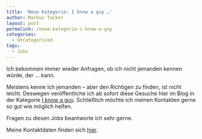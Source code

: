 ```yaml
---
title: 'Neue Kategorie: I know a guy …'
author: Markus Tacker
layout: post
permalink: /neue-kategorie-i-know-a-guy
categories:
  - Uncategorized
tags:
  - Jobs
---
```

Ich bekommen immer wieder Anfragen, ob ich nicht jemanden kennen würde, der … kann.

Meistens kenne ich jemanden &ndash; aber den Richtigen zu finden, ist nicht leicht. Deswegen veröffentliche ich ab sofort diese Gesuche hier im Blog in der Kategorie [I know a guy][1]. Schließlich möchte ich meinen Kontakten gerne so gut wie möglich helfen.

Fragen zu diesen Jobs beantworte ich sehr gerne.

Meine Kontaktdaten finden sich <a href="http://tckr.cc/" rel="me">hier</a>.

 [1]: http://coderbyheart.de/blog/category/i-know-a-guy